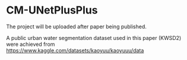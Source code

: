 # CM-UNetPlusPlus
The project will be uploaded after paper being published.

A public urban water segmentation dataset used in this paper (KWSD2) were achieved from https://www.kaggle.com/datasets/kaoyuu/kaoyuuu/data
